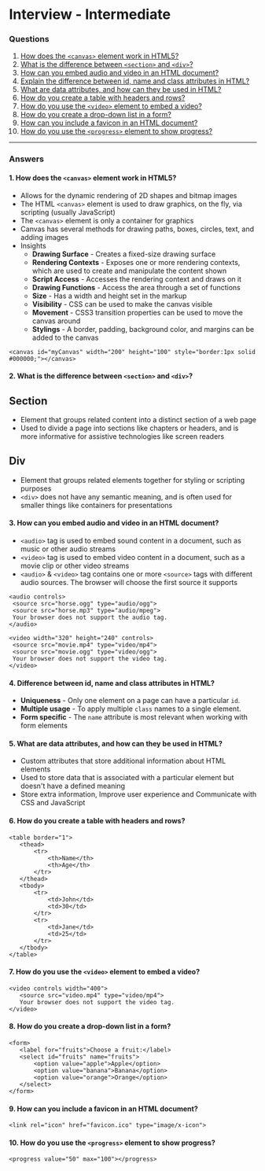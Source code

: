 
# Interview - Intermediate

### Questions
1. [How does the `<canvas>` element work in HTML5?](#1-how-does-the-canvas-element-work-in-html5)
2. [What is the difference between `<section>` and `<div>`?](#2-what-is-the-difference-between-section-and-div)
3. [How can you embed audio and video in an HTML document?](#3-how-can-you-embed-audio-and-video-in-an-html-document)
4. [Explain the difference between id, name and class attributes in HTML?](#4-difference-between-id-name-and-class-attributes-in-html)
5. [What are data attributes, and how can they be used in HTML?](#5-what-are-data-attributes-and-how-can-they-be-used-in-html)
6. [How do you create a table with headers and rows?](#6-how-do-you-create-a-table-with-headers-and-rows)
7. [How do you use the `<video>` element to embed a video?](#7-how-do-you-use-the-video-element-to-embed-a-video)
8. [How do you create a drop-down list in a form?](#8-how-do-you-create-a-drop-down-list-in-a-form)
9. [How can you include a favicon in an HTML document?](#9-how-can-you-include-a-favicon-in-an-html-document)
10. [How do you use the `<progress>` element to show progress?](#10-how-do-you-use-the-progress-element-to-show-progress)

---

### Answers

#### 1. How does the `<canvas>` element work in HTML5?
 - Allows for the dynamic rendering of 2D shapes and bitmap images
 - The HTML `<canvas>` element is used to draw graphics, on the fly, via scripting (usually JavaScript)
 - The `<canvas>` element is only a container for graphics
 - Canvas has several methods for drawing paths, boxes, circles, text, and adding images
 - Insights
    - **Drawing Surface** - Creates a fixed-size drawing surface
    - **Rendering Contexts** - Exposes one or more rendering contexts, which are used to create and manipulate the content shown
    - **Script Access** - Accesses the rendering context and draws on it
    - **Drawing Functions** - Access the area through a set of functions
    - **Size** - Has a width and height set in the markup
    - **Visibility** - CSS can be used to make the canvas visible
    - **Movement** - CSS3 transition properties can be used to move the canvas around
    - **Stylings** - A border, padding, background color, and margins can be added to the canvas
```code
<canvas id="myCanvas" width="200" height="100" style="border:1px solid #000000;"></canvas>
```

#### 2. What is the difference between `<section>` and `<div>`?
## Section ##
 - Element that groups related content into a distinct section of a web page
 - Used to divide a page into sections like chapters or headers, and is more informative for assistive technologies like screen readers
## Div ##
 - Element that groups related elements together for styling or scripting purposes
 - `<div>` does not have any semantic meaning, and is often used for smaller things like containers for presentations

#### 3. How can you embed audio and video in an HTML document?
 - `<audio>` tag is used to embed sound content in a document, such as music or other audio streams
 - `<video>` tag is used to embed video content in a document, such as a movie clip or other video streams
 - `<audio>` & `<video>` tag contains one or more `<source>` tags with different audio sources. The browser will choose the first source it supports
 ```code
 <audio controls>
  <source src="horse.ogg" type="audio/ogg">
  <source src="horse.mp3" type="audio/mpeg">
  Your browser does not support the audio tag.
 </audio>

 <video width="320" height="240" controls>
  <source src="movie.mp4" type="video/mp4">
  <source src="movie.ogg" type="video/ogg">
  Your browser does not support the video tag.
 </video>
 ```

#### 4. Difference between id, name and class attributes in HTML?
 - **Uniqueness** - Only one element on a page can have a particular `id`. 
 - **Multiple usage** - To apply multiple `class` names to a single element. 
 - **Form specific** - The `name` attribute is most relevant when working with form elements

#### 5. What are data attributes, and how can they be used in HTML?
 - Custom attributes that store additional information about HTML elements
 - Used to store data that is associated with a particular element but doesn't have a defined meaning
 - Store extra information, Improve user experience and Communicate with CSS and JavaScript

 #### 6. How do you create a table with headers and rows?

 ```code
 <table border="1">
    <thead>
        <tr>
            <th>Name</th>
            <th>Age</th>
        </tr>
    </thead>
    <tbody>
        <tr>
            <td>John</td>
            <td>30</td>
        </tr>
        <tr>
            <td>Jane</td>
            <td>25</td>
        </tr>
    </tbody>
 </table>
 ```

 #### 7. How do you use the `<video>` element to embed a video?

 ```code
 <video controls width="400">
    <source src="video.mp4" type="video/mp4">
    Your browser does not support the video tag.
 </video>
 ```

 #### 8. How do you create a drop-down list in a form?

 ```code
 <form>
    <label for="fruits">Choose a fruit:</label>
    <select id="fruits" name="fruits">
        <option value="apple">Apple</option>
        <option value="banana">Banana</option>
        <option value="orange">Orange</option>
    </select>
 </form>
 ```

 #### 9. How can you include a favicon in an HTML document?

 ```code
 <link rel="icon" href="favicon.ico" type="image/x-icon">
 ```

 #### 10. How do you use the `<progress>` element to show progress?

 ```code
 <progress value="50" max="100"></progress>
 ```